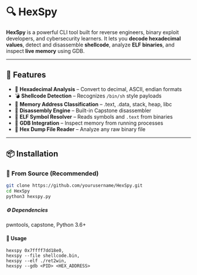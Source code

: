 # 🔍 HexSpy

**HexSpy** is a powerful CLI tool built for reverse engineers, binary exploit developers, and cybersecurity learners. It lets you **decode hexadecimal values**, detect and disassemble **shellcode**, analyze **ELF binaries**, and inspect **live memory** using GDB.

---

## 🚀 Features

- 🔢 **Hexadecimal Analysis** – Convert to decimal, ASCII, endian formats
- 💣 **Shellcode Detection** – Recognizes `/bin/sh` style payloads
- 🧠 **Memory Address Classification** – .text, .data, stack, heap, libc
- 📜 **Disassembly Engine** – Built-in Capstone disassembler
- 🧾 **ELF Symbol Resolver** – Reads symbols and `.text` from binaries
- 🐚 **GDB Integration** – Inspect memory from running processes
- 📂 **Hex Dump File Reader** – Analyze any raw binary file

---

## 📦 Installation

### 🔧 From Source (Recommended)

```bash
git clone https://github.com/yourusername/HexSpy.git
cd HexSpy
python3 hexspy.py
```
##### ⚙️ Dependencies
pwntools,
capstone,
Python 3.6+

#### 🧪 Usage
```
hexspy 0x7ffff7dd18e0,
hexspy --file shellcode.bin,
hexspy --elf ./ret2win,
hexspy --gdb <PID> <HEX_ADDRESS>
